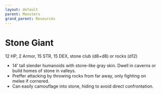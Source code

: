 ```yaml
---
layout: default
parent: Monsters
grand_parent: Resources
---
```


# Stone Giant

12 HP, 2 Armor, 15 STR, 15 DEX, stone club (d8+d8) or rocks (d12)

- 14’ tall slender humanoids with stone-like gray skin.   Dwell in caverns or build homes of stone in valleys.
- Preffer attacking by throwing rocks from far away, only fighting on melee if cornered.
- Can easily camouflage into stone, hiding to avoid direct confrontation.
